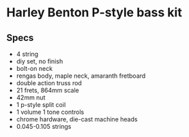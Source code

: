 # Harley Benton P-style bass kit

## Specs
- 4 string
- diy set, no finish
- bolt-on neck
- rengas body, maple neck, amaranth fretboard
- double action truss rod
- 21 frets, 864mm scale
- 42mm nut
- 1 p-style split coil
- 1 volume 1 tone controls
- chrome hardware, die-cast machine heads
- 0.045-0.105 strings
